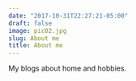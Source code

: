 ```yaml
---
date: "2017-10-31T22:27:21-05:00"
draft: false
image: pic02.jpg
slug: About me
title: About me
---
```


My blogs about home and hobbies.